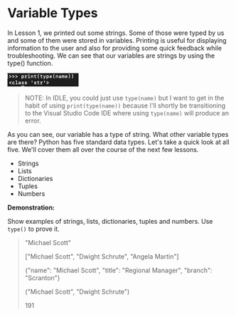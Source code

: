# Variable Types

In Lesson 1, we printed out some strings.  Some of those were typed by us and some of them were stored in variables.
Printing is useful for displaying information to the user and also for providing some quick feedback while troubleshooting.
We can see that our variables are strings by using the type() function.

![Screenshot](./type_screenshot.png)

> NOTE: In IDLE, you could just use ```type(name)``` but I want to get in the habit of using ```print(type(name))``` because I'll shortly be transitioning to the Visual Studio Code IDE where using ```type(name)``` will produce an error.

As you can see, our variable has a type of string.  What other variable types are there?  Python has five standard data types.  Let's take a quick look at all five. We'll cover them all over the course of the next few lessons.

* Strings
* Lists
* Dictionaries
* Tuples
* Numbers 


**Demonstration:**

Show examples of strings, lists, dictionaries, tuples and numbers.  Use ```type()``` to prove it.

> "Michael Scott"
>
> ["Michael Scott", "Dwight Schrute", "Angela Martin"]
>
> {"name": "Michael Scott", "title": "Regional Manager", "branch": "Scranton"}
>
> ("Michael Scott", "Dwight Schrute")
>
> 191
